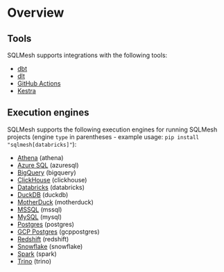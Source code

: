 # Overview

## Tools
SQLMesh supports integrations with the following tools:

* [dbt](dbt.md)
* [dlt](dlt.md)
* [GitHub Actions](github.md)
* [Kestra](https://kestra.io/plugins/plugin-sqlmesh/tasks/cli/io.kestra.plugin.sqlmesh.cli.sqlmeshcli)

## Execution engines
SQLMesh supports the following execution engines for running SQLMesh projects (engine `type` in parentheses - example usage: `pip install "sqlmesh[databricks]"`):

* [Athena](./engines/athena.md) (athena)
* [Azure SQL](./engines/azuresql.md) (azuresql)
* [BigQuery](./engines/bigquery.md) (bigquery)
* [ClickHouse](./engines/clickhouse.md) (clickhouse)
* [Databricks](./engines/databricks.md) (databricks)
* [DuckDB](./engines/duckdb.md) (duckdb)
* [MotherDuck](./engines/motherduck.md) (motherduck)
* [MSSQL](./engines/mssql.md) (mssql)
* [MySQL](./engines/mysql.md) (mysql)
* [Postgres](./engines/postgres.md) (postgres)
* [GCP Postgres](./engines/gcp-postgres.md) (gcppostgres)
* [Redshift](./engines/redshift.md) (redshift)
* [Snowflake](./engines/snowflake.md) (snowflake)
* [Spark](./engines/spark.md) (spark)
* [Trino](./engines/trino.md) (trino)
